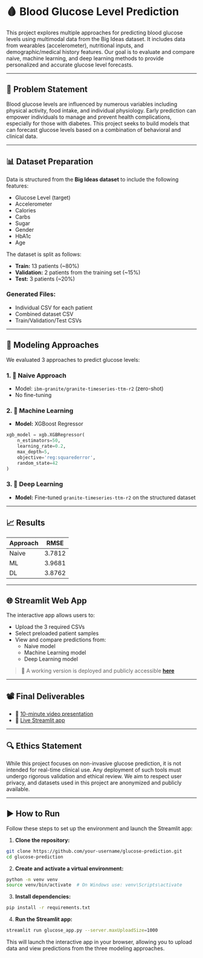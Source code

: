 # 🩸 Blood Glucose Level Prediction

This project explores multiple approaches for predicting blood glucose levels using multimodal data from the Big Ideas dataset. It includes data from wearables (accelerometer), nutritional inputs, and demographic/medical history features. Our goal is to evaluate and compare naive, machine learning, and deep learning methods to provide personalized and accurate glucose level forecasts.

---

## 🚀 Problem Statement

Blood glucose levels are influenced by numerous variables including physical activity, food intake, and individual physiology. Early prediction can empower individuals to manage and prevent health complications, especially for those with diabetes. This project seeks to build models that can forecast glucose levels based on a combination of behavioral and clinical data.

---

## 📊 Dataset Preparation

Data is structured from the **Big Ideas dataset** to include the following features:

- Glucose Level (target)
- Accelerometer
- Calories
- Carbs
- Sugar
- Gender
- HbA1c
- Age

The dataset is split as follows:
- **Train:** 13 patients (~80%)
- **Validation:** 2 patients from the training set (~15%)
- **Test:** 3 patients (~20%)

### Generated Files:
- Individual CSV for each patient
- Combined dataset CSV
- Train/Validation/Test CSVs

---

## 🧠 Modeling Approaches

We evaluated 3 approaches to predict glucose levels:

### 1. 🧮 Naive Approach
- Model: `ibm-granite/granite-timeseries-ttm-r2` (zero-shot)
- No fine-tuning

### 2. 🌲 Machine Learning
- **Model:** XGBoost Regressor
```python
xgb_model = xgb.XGBRegressor(
    n_estimators=50, 
    learning_rate=0.2, 
    max_depth=5, 
    objective='reg:squarederror', 
    random_state=42
)
```

### 3. 🤖 Deep Learning
- **Model:** Fine-tuned `granite-timeseries-ttm-r2` on the structured dataset

---

## 📈 Results

| Approach | RMSE |
|----------|------|
| Naive    | 3.7812 |
| ML       | 3.9681 |
| DL       | 3.8762 |

---

## 🌐 Streamlit Web App

The interactive app allows users to:
- Upload the 3 required CSVs
- Select preloaded patient samples
- View and compare predictions from:
  - Naive model
  - Machine Learning model
  - Deep Learning model

> 📍 A working version is deployed and publicly accessible [**here**](https://huggingface.co/spaces/iaravagni/BloodGlucosePrediction)

---

## 📽️ Final Deliverables

- 🔗 [10-minute video presentation](https://youtu.be/HajUSLdpwE4)
- 🔗 [Live Streamlit app](https://huggingface.co/spaces/iaravagni/BloodGlucosePrediction)

---

## 🔍 Ethics Statement

While this project focuses on non-invasive glucose prediction, it is not intended for real-time clinical use. Any deployment of such tools must undergo rigorous validation and ethical review. We aim to respect user privacy, and datasets used in this project are anonymized and publicly available.

---

## ▶️ How to Run

Follow these steps to set up the environment and launch the Streamlit app:

1. **Clone the repository:**
```bash
git clone https://github.com/your-username/glucose-prediction.git
cd glucose-prediction
```

2. **Create and activate a virtual environment:**
```bash
python -m venv venv
source venv/bin/activate  # On Windows use: venv\Scripts\activate
```

3. **Install dependencies:**
```bash
pip install -r requirements.txt
```

4. **Run the Streamlit app:**
```bash
streamlit run glucose_app.py --server.maxUploadSize=1000
```

This will launch the interactive app in your browser, allowing you to upload data and view predictions from the three modeling approaches.
